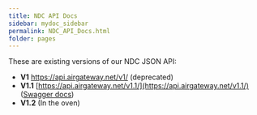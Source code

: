 ```yaml
---
title: NDC API Docs
sidebar: mydoc_sidebar
permalink: NDC_API_Docs.html
folder: pages
---
```


These are existing versions of our NDC JSON API:

- **V1** https://api.airgateway.net/v1/ (deprecated)
- **V1.1** [https://api.airgateway.net/v1.1/](https://api.airgateway.net/v1.1/) ([Swagger docs](https://api.airgateway.net/v1.1/swagger-ui/))
- **V1.2** (In the oven)
